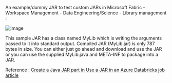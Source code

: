 An example/dummy JAR to test custom JARs in Microsoft Fabric - Workspace Management - Data Engineering/Science - Library management : 

![image](https://github.com/farukc/fabric-samples/assets/4380204/1c353302-49e2-4550-96ca-bdc98c85cdd3)



This sample JAR has a class named MyLib which is writing the arguments passed to it into standard output. Compiled JAR (MyLib.jar) is only 787 bytes in size. You can either just go ahead and download and use the JAR or you can use the supplied MyLib.java and META-INF to package into a JAR.

Reference : [Create a Java JAR part in Use a JAR in an Azure Databricks job article](https://learn.microsoft.com/en-us/azure/databricks/workflows/jobs/how-to/use-jars-in-workflows#create-a-java-jar)
